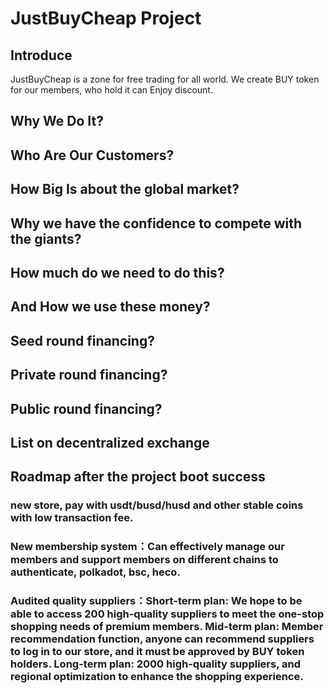 #   JustBuyCheap Project

##  Introduce
JustBuyCheap is a zone for free trading for all world. We create BUY token for our members, who hold it can Enjoy discount.


##  Why We Do It?

##  Who Are Our Customers?

##  How Big Is about the global market?

##  Why we have the confidence to compete with the giants?

##  How much do we need to do this?

##  And How we use these money?

##  Seed round financing?

##  Private round financing?

##  Public  round financing?

##  List on decentralized exchange

##  Roadmap after the project boot success
### new store, pay with usdt/busd/husd and other stable coins with low transaction fee.
### New membership system：Can effectively manage our members and support members on different chains to authenticate, polkadot, bsc, heco.
### Audited quality suppliers：Short-term plan: We hope to be able to access 200 high-quality suppliers to meet the one-stop shopping needs of premium members. Mid-term plan: Member recommendation function, anyone can recommend suppliers to log in to our store, and it must be approved by BUY token holders. Long-term plan: 2000 high-quality suppliers, and regional optimization to enhance the shopping experience.